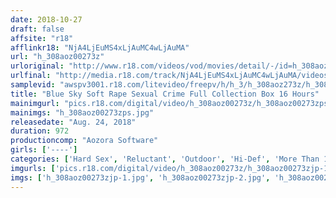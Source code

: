 ```yaml
---
date: 2018-10-27
draft: false
affsite: "r18"
afflinkr18: "NjA4LjEuMS4xLjAuMC4wLjAuMA"
url: "h_308aoz00273z"
urloriginal: "http://www.r18.com/videos/vod/movies/detail/-/id=h_308aoz00273z"
urlfinal: "http://media.r18.com/track/NjA4LjEuMS4xLjAuMC4wLjAuMA/videos/vod/movies/detail/-/id=h_308aoz00273z"
samplevid: "awspv3001.r18.com/litevideo/freepv/h/h_3/h_308aoz273z/h_308aoz273z_dmb_w.mp4"
title: "Blue Sky Soft Rape Sexual Crime Full Collection Box 16 Hours"
mainimgurl: "pics.r18.com/digital/video/h_308aoz00273z/h_308aoz00273zps.jpg"
mainimgs: "h_308aoz00273zps.jpg"
releasedate: "Aug. 24, 2018"
duration: 972
productioncomp: "Aozora Software"
girls: ['----']
categories: ['Hard Sex', 'Reluctant', 'Outdoor', 'Hi-Def', 'More Than 16 Hours Of Footage']
imgurls: ['pics.r18.com/digital/video/h_308aoz00273z/h_308aoz00273zjp-1.jpg', 'pics.r18.com/digital/video/h_308aoz00273z/h_308aoz00273zjp-2.jpg', 'pics.r18.com/digital/video/h_308aoz00273z/h_308aoz00273zjp-3.jpg', 'pics.r18.com/digital/video/h_308aoz00273z/h_308aoz00273zjp-4.jpg', 'pics.r18.com/digital/video/h_308aoz00273z/h_308aoz00273zjp-5.jpg', 'pics.r18.com/digital/video/h_308aoz00273z/h_308aoz00273zjp-6.jpg', 'pics.r18.com/digital/video/h_308aoz00273z/h_308aoz00273zjp-7.jpg', 'pics.r18.com/digital/video/h_308aoz00273z/h_308aoz00273zjp-8.jpg', 'pics.r18.com/digital/video/h_308aoz00273z/h_308aoz00273zjp-9.jpg', 'pics.r18.com/digital/video/h_308aoz00273z/h_308aoz00273zjp-10.jpg', 'pics.r18.com/digital/video/h_308aoz00273z/h_308aoz00273zjp-11.jpg', 'pics.r18.com/digital/video/h_308aoz00273z/h_308aoz00273zjp-12.jpg', 'pics.r18.com/digital/video/h_308aoz00273z/h_308aoz00273zjp-13.jpg', 'pics.r18.com/digital/video/h_308aoz00273z/h_308aoz00273zjp-14.jpg', 'pics.r18.com/digital/video/h_308aoz00273z/h_308aoz00273zjp-15.jpg', 'pics.r18.com/digital/video/h_308aoz00273z/h_308aoz00273zjp-16.jpg', 'pics.r18.com/digital/video/h_308aoz00273z/h_308aoz00273zjp-17.jpg', 'pics.r18.com/digital/video/h_308aoz00273z/h_308aoz00273zjp-18.jpg', 'pics.r18.com/digital/video/h_308aoz00273z/h_308aoz00273zjp-19.jpg', 'pics.r18.com/digital/video/h_308aoz00273z/h_308aoz00273zjp-20.jpg']
imgs: ['h_308aoz00273zjp-1.jpg', 'h_308aoz00273zjp-2.jpg', 'h_308aoz00273zjp-3.jpg', 'h_308aoz00273zjp-4.jpg', 'h_308aoz00273zjp-5.jpg', 'h_308aoz00273zjp-6.jpg', 'h_308aoz00273zjp-7.jpg', 'h_308aoz00273zjp-8.jpg', 'h_308aoz00273zjp-9.jpg', 'h_308aoz00273zjp-10.jpg', 'h_308aoz00273zjp-11.jpg', 'h_308aoz00273zjp-12.jpg', 'h_308aoz00273zjp-13.jpg', 'h_308aoz00273zjp-14.jpg', 'h_308aoz00273zjp-15.jpg', 'h_308aoz00273zjp-16.jpg', 'h_308aoz00273zjp-17.jpg', 'h_308aoz00273zjp-18.jpg', 'h_308aoz00273zjp-19.jpg', 'h_308aoz00273zjp-20.jpg']
---
```

